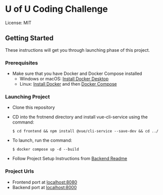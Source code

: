 # U of U Coding Challenge

License: MIT

## Getting Started

These instructions will get you through launching phase of this project.

### Prerequisites

- Make sure that you have Docker and Docker Compose installed
  - Windows or macOS:
    [Install Docker Desktop](https://www.docker.com/get-started)
  - Linux: [Install Docker](https://www.docker.com/get-started) and then
    [Docker Compose](https://github.com/docker/compose)

### Launching Project

- Clone this repository

- CD into the frotnend directory and install vue-cli-service using the command:
      
      $ cd frontend && npm install @vue/cli-service --save-dev && cd ../

- To launch, run the command:

      $ docker compose up -d --build

- Follow Project Setup Instructions from [Backend Readme](https://github.com/baconkev000/uofu_scii_test/blob/main/backend/README.md)


### Project Urls

- Frontend port at [localhost:8080](http://localhost:8080)
- Backend port at [localhost:8000](http://localhost:8080)